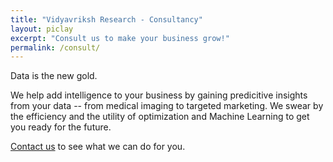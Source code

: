 ```yaml
---
title: "Vidyavriksh Research - Consultancy"
layout: piclay
excerpt: "Consult us to make your business grow!"
permalink: /consult/
---
```


Data is the new gold.

We help add intelligence to your business by gaining predicitive insights from your data -- from medical imaging to targeted marketing. We swear by the efficiency and the utility of optimization and Machine Learning to get you ready for the future.

[Contact us](mailto:consultancy@vidyavriksh.in) to see what we can do for you. 


